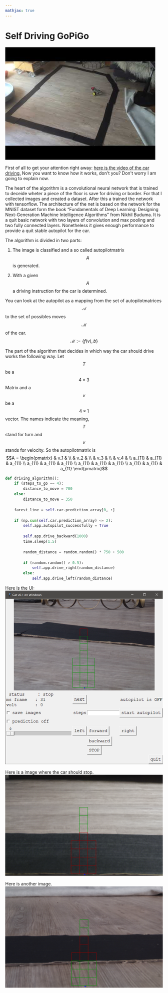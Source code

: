 ```yaml
---
mathjax: true
---
```



# Self Driving GoPiGo

![thumbnail](/images/thumbnail.jpg) 

First of all to get your attention right away:
[here is the video of the car driving.](https://youtu.be/DT_9L6zDL5M)
Now you want to know how it works, don't you? Don't worry I am going to explain now. 

The heart of the algorithm is a convolutional neural network that is trained to deceide wheter a piece of the floor is save for driving or border.
For that I collected images and created a dataset. After this a trained the network with tensorflow. 
The architecture of the net is based on the network for the MNIST dataset form the book “Fundamentals of Deep Learning: Designing Next-Generation Machine Intelligence Algorithms” from Nikhil Buduma. 
It is a quit basic network with two layers of convolution and max pooling and two fully connected layers.
Nonetheless it gives enough performance to provide a quit stable autopilot for the car. 

The algorithm is divided in two parts: 

1. The image is classified and a so called autopilotmatrix $$A$$ is generated.

2. With a given $$A$$ a driving instruction for the car is determined. 


You can look at the autopilot as a mapping from the set of autopilotmatrices $$\mathcal{A}$$ to the set of possibles moves $$\mathcal{M}$$ of the car. 
$$\mathcal{M} := \{f(v), b\}$$

The part of the algorithm that decides in which way the car should drive works the following way. Let $$T$$ be a $$ 4 \times 3$$ Matrix and a $$v$$ be a $$4 \times 1$$ vector. The names indicate the meaning, $$T$$ stand for turn and $$v$$ stands for velocity. 
So the autopilotmatrix is  $$A = \begin{pmatrix}
 & v_1 &  \\
 & v_2 &  \\
 & v_3 &  \\ 
  & v_4 &  \\
 a_{11} &  a_{11} & a_{11}  \\
 a_{11} &  a_{11} & a_{11}  \\ 
 a_{11} &  a_{11} & a_{11}  \\
 a_{11} &  a_{11} & a_{11} 
 \end{pmatrix}$$

```python
def driving_algorithm():
    if (steps_to_go == 4):
        distance_to_move = 700
    else:
        distance_to_move = 350

    farest_line = self.car.prediction_array[0, :]

    if (np.sum(self.car.prediction_array) <= 2):
        self.app.autopilot_successfully = True

        self.app.drive_backward(1000)
        time.sleep(1.5)

        random_distance = random.random() * 750 + 500

        if (random.random() > 0.5):
            self.app.drive_right(random_distance)
        else:
            self.app.drive_left(random_distance)
```




Here is the UI:
![UI](/images/1.png)



Here is a image where the car should stop.
![all_black](/images/2.png)

Here is another image. 
![half_black](/images/3.png)
